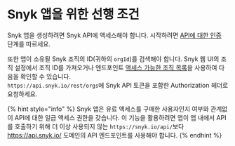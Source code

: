 # Snyk 앱을 위한 선행 조건

Snyk 앱을 생성하려면 Snyk API에 액세스해야 합니다. 시작하려면 [API에 대한 인증](../rest-api/authentication-for-api/authenticate-for-the-api.md) 단계를 따르세요.

또한 앱이 소유될 Snyk 조직의 ID(귀하의 `orgId`)를 검색해야 합니다. Snyk 웹 UI의 조직 설정에서 조직 ID를 가져오거나 엔드포인트 [액세스 가능한 조직 목록](../reference/orgs.md#orgs)을 사용하여 다음을 확인할 수 있습니다. \
`https://api.snyk.io/rest/orgs`에 Snyk API 토큰을 포함한 Authorization 헤더로 요청하세요.

{% hint style="info" %}
Snyk 앱은 유료 액세스를 구매한 사용자인지 여부와 관계없이 API에 대한 일급 액세스 권한을 갖습니다. 이 기능을 활용하려면 앱이 앱 내에서 API를 호출하기 위해 더 이상 사용되지 않는 `https://snyk.io/api/`보다 https://api.snyk.io/ 도메인의 API 엔드포인트를 사용해야 합니다.
{% endhint %}